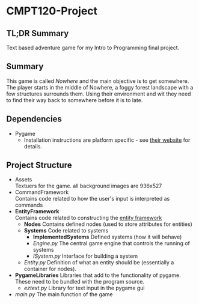 # CMPT120-Project

## TL;DR Summary
Text based adventure game for my Intro to Programming final project.

## Summary
This game is called <i>Nowhere</i> and the main objective is to get somewhere.<br>
The player starts in the middle of Nowhere, a foggy forest landscape with a few structures surrounds them. Using
their environment and wit they need to find their way back to somewhere before it is to late.

## Dependencies
* Pygame
  * Installation instructions are platform specific - see 
  <a href="http://www.pygame.org/wiki/GettingStarted#Pygame Installation">their website</a> for details.

## Project Structure
* Assets<br>
  Textuers for the game. all background images are 936x527
* CommandFramework<br>
  Contains code related to how the user's input is interpreted as commands
* <b>EntityFramework</b><br>
  Contains code related to constructing the 
  <a href="http://www.richardlord.net/blog/ecs/what-is-an-entity-framework.html">entity framework</a>
  * <b>Nodes</b>
    Contains defined nodes (used to store attributes for entities)
  * <b>Systems</b>
    Code related to systems
    * <b>ImplementedSystems</b>
      Defined systems (how it will behave)
    * <i>Engine.py</i>
      The central game engine that controls the running of systems
    * <i>ISystem.py</i>
      Interface for building a system
  * <i>Entity.py</i>
    Definition of what an entity should be (essentially a container for nodes).
* <b>PygameLibraries</b> Libraries that add to the functionality of pygame. These need to be bundled with the program 
source.
  * <i>eztext.py</i> Library for text input in the pygame gui
* <i>main.py</i> The main function of the game